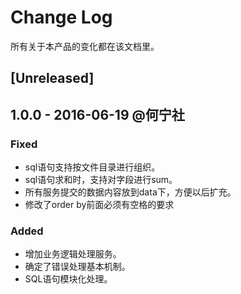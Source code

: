 # Change Log
所有关于本产品的变化都在该文档里。

## [Unreleased]

## 1.0.0 - 2016-06-19 @何宁社

### Fixed
- sql语句支持按文件目录进行组织。
- sql语句求和时，支持对字段进行sum。
- 所有服务提交的数据内容放到data下，方便以后扩充。
- 修改了order by前面必须有空格的要求

### Added
- 增加业务逻辑处理服务。
- 确定了错误处理基本机制。
- SQL语句模块化处理。
